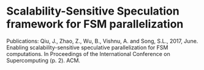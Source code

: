 # Scalability-Sensitive Speculation framework for FSM parallelization

Publications:
Qiu, J., Zhao, Z., Wu, B., Vishnu, A. and Song, S.L., 2017, June. Enabling scalability-sensitive speculative parallelization for FSM computations. In Proceedings of the International Conference on Supercomputing (p. 2). ACM.

